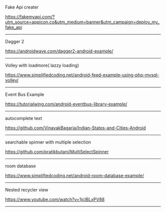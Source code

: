 Fake Api creater

https://fakemyapi.com/?utm_source=appicon.co&utm_medium=banner&utm_campaign=deploy_my_fake_api

-----------------------------------------------------------------------------------------------------------------


Dagger 2 

https://androidwave.com/dagger2-android-example/


-----------------------------------------------------------------------------------------------------------------


Volley with loadmore( lazzy loading)


https://www.simplifiedcoding.net/android-feed-example-using-php-mysql-volley/


-----------------------------------------------------------------------------------------------------------------


Event Bus Example


https://tutorialwing.com/android-eventbus-library-example/


-----------------------------------------------------------------------------------------------------------------


autocomplete text

https://github.com/VinayakBagaria/Indian-States-and-Cities-Android


------------------------------------------------------------------------------------------------------------------


searchable spinner with multiple selection 

https://github.com/pratikbutani/MultiSelectSpinner


-------------------------------------------------------------------------------------------------------------------


room database

https://www.simplifiedcoding.net/android-room-database-example/


-------------------------------------------------------------------------------------------------------------------


Nested recycler view

https://www.youtube.com/watch?v=1jcIBLxPV88


-------------------------------------------------------------------------------------------------------------------


